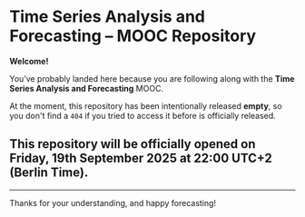 # Time Series Analysis and Forecasting – MOOC Repository

**Welcome!**  

You’ve probably landed here because you are following along with the **Time Series Analysis and Forecasting** MOOC.  

At the moment, this repository has been intentionally released **empty**, so you don't find a `404` if you tried to access it before is officially released.

## This repository will be officially opened on **Friday, 19th September 2025** at **22:00 UTC+2 (Berlin Time)**.

---
Thanks for your understanding, and happy forecasting!  

